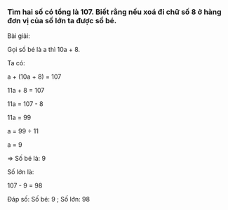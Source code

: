 
### Tìm hai số có tổng là 107. Biết rằng nếu xoá đi chữ số 8 ở hàng đơn vị của số lớn ta được số bé.

Bài giải:

Gọi số bé là a thì 10a + 8.

Ta có:

a + (10a + 8) = 107

11a + 8 = 107

11a = 107 - 8

11a = 99

a = 99 ÷ 11

a = 9

⇒ Số bé là: 9

Số lớn là:

  107 - 9 = 98

  Đáp số: Số bé: 9  ; Số lớn: 98
